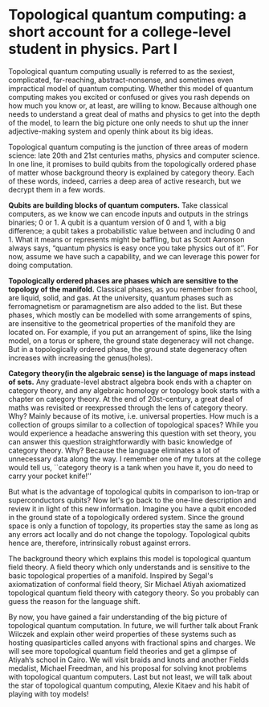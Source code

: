 # Topological quantum computing: a short account for a college-level student in physics. Part I

Topological quantum computing usually is referred to as the sexiest, complicated, far-reaching, abstract-nonsense, and sometimes even impractical model of quantum computing. Whether this model of quantum computing makes you excited or confused or gives you rash depends on how much you know or, at least, are willing to know. Because although one needs to understand a great deal of maths and physics to get into the depth of the model, to learn the big picture one only needs to shut up the inner adjective-making system and openly think about its big ideas. 

Topological quantum computing is the junction of three areas of modern science: late 20th and 21st centuries maths, physics and computer science. In one line, it promises to build qubits from the topologically ordered phase of matter whose background theory is explained by category theory. Each of these words, indeed, carries a deep area of active research, but we decrypt them in a few words. 

**Qubits are building blocks of quantum computers.** Take classical computers, as we know we can encode inputs and outputs in the strings binaries; 0 or 1. A qubit is a quantum version of 0 and 1, with a big difference; a qubit takes a probabilistic value between and including 0 and 1. What it means or represents might be baffling, but as Scott Aaronson always says, “quantum physics is easy once you take physics out of it’’. For now, assume we have such a capability, and we can leverage this power for doing computation. 

**Topologically ordered phases are phases which are sensitive to the topology of the manifold.** Classical phases, as you remember from school,  are liquid, solid, and gas. At the university, quantum phases such as ferromagnetism or paramagnetism are also added to the list.  But these phases, which mostly can be modelled with some arrangements of spins, are insensitive to the geometrical properties of the manifold they are located on. For example, if you put an arrangement of spins, like the Ising model, on a torus or sphere, the ground state degeneracy will not change. But in a topologically ordered phase, the ground state degeneracy often increases with increasing the genus(holes). 

**Category theory(in the algebraic sense) is the language of maps instead of sets.** Any graduate-level abstract algebra book ends with a chapter on category theory, and any algebraic homology or topology book starts with a chapter on category theory. At the end of 20st-century, a great deal of maths was revisited or reexpressed through the lens of category theory. Why? Mainly because of its motive, i.e. universal properties. How much is a collection of groups similar to a collection of topological spaces? While you would experience a headache answering this question with set theory, you can answer this question straightforwardly with basic knowledge of category theory. Why? Because the language eliminates a lot of unnecessary data along the way. I remember one of my tutors at the college would tell us, ``category theory is a tank when you have it, you do need to carry your pocket knife!’’ 

But what is the advantage of topological qubits in comparison to ion-trap or superconductors qubits? Now let's go back to the one-line description and review it in light of this new information. Imagine you have a qubit encoded in the ground state of a topologically ordered system. Since the ground space is only a function of topology, its properties stay the same as long as any errors act locally and do not change the topology.  Topological qubits hence are, therefore, intrinsically robust against errors. 

The background theory which explains this model is topological quantum field theory. A field theory which only understands and is sensitive to the basic topological properties of a manifold. Inspired by Segal's axiomatization of conformal field theory, Sir Michael Atiyah axiomatized topological quantum field theory with category theory. So you probably can guess the reason for the language shift. 

By now, you have gained a fair understanding of the big picture of topological quantum computation. In future, we will further talk about Frank Wilczek and explain other weird properties of these systems such as hosting quasiparticles called anyons with fractional spins and charges.  We will see more topological quantum field theories and get a glimpse of Atiyah’s school in Cairo. We will visit braids and knots and another Fields medalist,  Michael Freedman, and his proposal for solving knot problems with topological quantum computers. Last but not least,  we will talk about the star of topological quantum computing, Alexie Kitaev and his habit of playing with toy models! 

 
